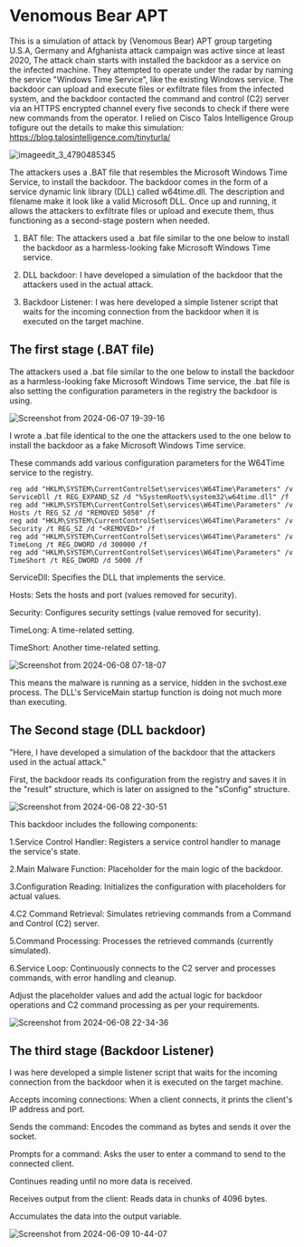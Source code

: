 # Venomous Bear APT

This is a simulation of attack by (Venomous Bear) APT group targeting U.S.A, Germany and Afghanista attack campaign was active since at least 2020, The attack chain starts with
installed the backdoor as a service on the infected machine. They attempted to operate under the radar by naming the service "Windows Time Service", like the existing Windows service. The backdoor can upload and execute files or exfiltrate files from the infected system, and the backdoor contacted the command and control (C2) server via an HTTPS encrypted channel every five seconds to check if there were new commands from the operator. I relied on ‏Cisco Talos Intelligence Group‏ tofigure out the details to make this simulation: https://blog.talosintelligence.com/tinyturla/

![imageedit_3_4790485345](https://github.com/S3N4T0R-0X0/Venomous-Bear-APT/assets/121706460/1a56bebb-927d-4286-8257-aa907f240017)

The attackers uses a .BAT file that resembles the Microsoft Windows Time Service, to install the backdoor. The backdoor comes in the form of a service dynamic link library (DLL) called w64time.dll. The description and filename make it look like a valid Microsoft DLL. Once up and running, it allows the attackers to exfiltrate files or upload and execute them, thus functioning as a second-stage postern when needed.

1. BAT file: The attackers used a .bat file similar to the one below to install the backdoor as a harmless-looking fake Microsoft Windows Time service.

2. DLL backdoor: I have developed a simulation of the backdoor that the attackers used in the actual attack.

3. Backdoor Listener: I was here developed a simple listener script that waits for the incoming connection from the backdoor when it is executed on the target machine.

## The first stage (.BAT file)

The attackers used a .bat file similar to the one below to install the backdoor as a harmless-looking fake Microsoft Windows Time service, the .bat file is also setting the configuration parameters in the registry the backdoor is using.

![Screenshot from 2024-06-07 19-39-16](https://github.com/S3N4T0R-0X0/Venomous-Bear-APT/assets/121706460/381d1833-3f71-4278-aa56-60952e8d3f55)

I wrote a .bat file identical to the one the attackers used to the one below to install the backdoor as a fake Microsoft Windows Time service.

These commands add various configuration parameters for the W64Time service to the registry. 
   
    reg add "HKLM\SYSTEM\CurrentControlSet\services\W64Time\Parameters" /v ServiceDll /t REG_EXPAND_SZ /d "%SystemRoot%\system32\w64time.dll" /f
    reg add "HKLM\SYSTEM\CurrentControlSet\services\W64Time\Parameters" /v Hosts /t REG_SZ /d "REMOVED 5050" /f
    reg add "HKLM\SYSTEM\CurrentControlSet\services\W64Time\Parameters" /v Security /t REG_SZ /d "<REMOVED>" /f
    reg add "HKLM\SYSTEM\CurrentControlSet\services\W64Time\Parameters" /v TimeLong /t REG_DWORD /d 300000 /f
    reg add "HKLM\SYSTEM\CurrentControlSet\services\W64Time\Parameters" /v TimeShort /t REG_DWORD /d 5000 /f

    
ServiceDll: Specifies the DLL that implements the service.

Hosts: Sets the hosts and port (values removed for security).

Security: Configures security settings (value removed for security).

TimeLong: A time-related setting.

TimeShort: Another time-related setting.  


![Screenshot from 2024-06-08 07-18-07](https://github.com/S3N4T0R-0X0/Venomous-Bear-APT/assets/121706460/a1d9236a-12fc-4008-a9a1-0eedb818d0c9)

This means the malware is running as a service, hidden in the svchost.exe process. The DLL's ServiceMain startup function is doing not much more than executing.

## The Second stage (DLL backdoor)

"Here, I have developed a simulation of the backdoor that the attackers used in the actual attack."

First, the backdoor reads its configuration from the registry and saves it in the "result" structure, which is later on assigned to the "sConfig" structure.

![Screenshot from 2024-06-08 22-30-51](https://github.com/S3N4T0R-0X0/Venomous-Bear-APT/assets/121706460/b2164d44-bffd-4c9a-9ebe-574c28104eb0)


This backdoor includes the following components:

1.Service Control Handler: Registers a service control handler to manage the service's state.

2.Main Malware Function: Placeholder for the main logic of the backdoor.

3.Configuration Reading: Initializes the configuration with placeholders for actual values.

4.C2 Command Retrieval: Simulates retrieving commands from a Command and Control (C2) server.

5.Command Processing: Processes the retrieved commands (currently simulated).

6.Service Loop: Continuously connects to the C2 server and processes commands, with error handling and cleanup.

Adjust the placeholder values and add the actual logic for backdoor operations and C2 command processing as per your requirements.

![Screenshot from 2024-06-08 22-34-36](https://github.com/S3N4T0R-0X0/Venomous-Bear-APT/assets/121706460/1f3eb42d-b546-4d32-9166-851f0dd00fa6)

## The third stage (Backdoor Listener)

I was here developed a simple listener script that waits for the incoming connection from the backdoor when it is executed on the target machine.

Accepts incoming connections: When a client connects, it prints the client's IP address and port.

Sends the command: Encodes the command as bytes and sends it over the socket.

Prompts for a command: Asks the user to enter a command to send to the connected client.

Continues reading until no more data is received.

Receives output from the client: Reads data in chunks of 4096 bytes.

Accumulates the data into the output variable.

![Screenshot from 2024-06-09 10-44-07](https://github.com/S3N4T0R-0X0/Venomous-Bear-APT/assets/121706460/41bfa80d-a18a-4bd3-ad6d-f243bd29bece)

